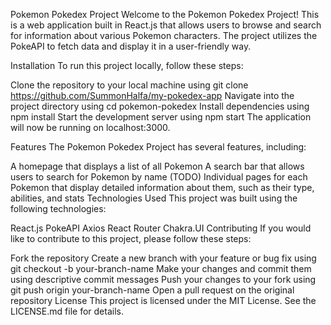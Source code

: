 Pokemon Pokedex Project
Welcome to the Pokemon Pokedex Project! This is a web application built in React.js that allows users to browse and search for information about various Pokemon characters. The project utilizes the PokeAPI to fetch data and display it in a user-friendly way.

Installation
To run this project locally, follow these steps:

Clone the repository to your local machine using git clone https://github.com/SummonHalfa/my-pokedex-app
Navigate into the project directory using cd pokemon-pokedex
Install dependencies using npm install
Start the development server using npm start
The application will now be running on localhost:3000.

Features
The Pokemon Pokedex Project has several features, including:

A homepage that displays a list of all Pokemon
A search bar that allows users to search for Pokemon by name
(TODO) Individual pages for each Pokemon that display detailed information about them, such as their type, abilities, and stats
Technologies Used
This project was built using the following technologies:

React.js
PokeAPI
Axios
React Router
Chakra.UI
Contributing
If you would like to contribute to this project, please follow these steps:

Fork the repository
Create a new branch with your feature or bug fix using git checkout -b your-branch-name
Make your changes and commit them using descriptive commit messages
Push your changes to your fork using git push origin your-branch-name
Open a pull request on the original repository
License
This project is licensed under the MIT License. See the LICENSE.md file for details.
